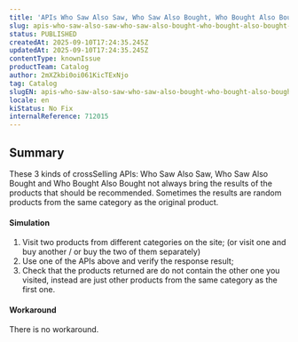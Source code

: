 ```yaml
---
title: 'APIs Who Saw Also Saw, Who Saw Also Bought, Who Bought Also Bought not always working as expected'
slug: apis-who-saw-also-saw-who-saw-also-bought-who-bought-also-bought-not-always-working-as-expected
status: PUBLISHED
createdAt: 2025-09-10T17:24:35.245Z
updatedAt: 2025-09-10T17:24:35.245Z
contentType: knownIssue
productTeam: Catalog
author: 2mXZkbi0oi061KicTExNjo
tag: Catalog
slugEN: apis-who-saw-also-saw-who-saw-also-bought-who-bought-also-bought-not-always-working-as-expected
locale: en
kiStatus: No Fix
internalReference: 712015
---
```


## Summary



These 3 kinds of crossSelling APIs:  Who Saw Also Saw, Who Saw Also Bought and Who Bought Also Bought not always bring the results of the products that should be recommended. Sometimes the results are random products from the same category as the original product.


#### Simulation



1. Visit two products from different categories on the site; (or visit one and buy another / or buy the two of them separately)
2. Use one of the APIs above and verify the response result;
3. Check that the products returned are do not contain the other one you visited, instead are just other products from the same category as the first one.


#### Workaround


There is no workaround.


